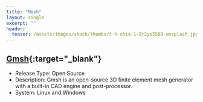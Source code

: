 ```yaml
---
title: "Mesh"
layout: single
excerpt: ""
header:
  teaser: /assets/images/stock/thumbs/t-h-chia-1-Zr2ye5588-unsplash.jpg
---  
```


## [Gmsh](http://gmsh.info/){:target="_blank"}
* Release Type: Open Source
* Description: Gmsh is an open-source 3D finite element mesh generator with a built-in CAD engine and post-processor. 
* System: Linux and Windows
